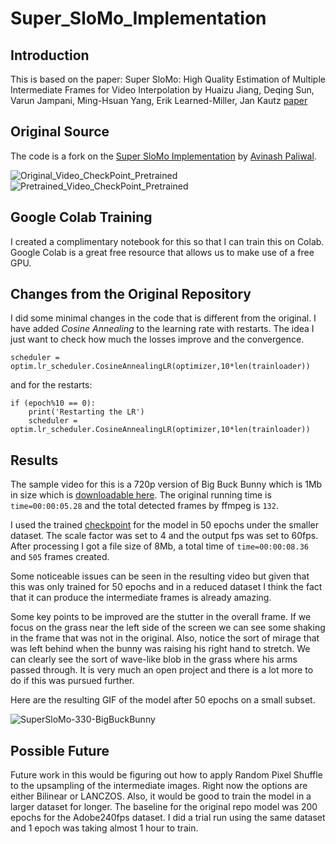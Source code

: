 # Super_SloMo_Implementation

## Introduction

This is based on the paper: Super SloMo: High Quality Estimation of Multiple Intermediate Frames for Video Interpolation by Huaizu Jiang, Deqing Sun, Varun Jampani, Ming-Hsuan Yang, Erik Learned-Miller, Jan Kautz [paper](https://arxiv.org/abs/1712.00080)

## Original Source

The code is a fork on the [Super SloMo Implementation](https://github.com/avinashpaliwal/Super-SloMo/blob/master/data/create_dataset.py) by [Avinash Paliwal](https://github.com/avinashpaliwal).

![Original_Video_CheckPoint_Pretrained](https://media.giphy.com/media/dxgxdqZfsT8nOJtWou/giphy.gif)
![Pretrained_Video_CheckPoint_Pretrained](https://media.giphy.com/media/YrqHjJmlwLrx3hkl4G/giphy.gif)

## Google Colab Training

I created a complimentary notebook for this so that I can train this on Colab. Google Colab is a great free resource that allows us to make use of a free GPU.

## Changes from the Original Repository

I did some minimal changes in the code that is different from the original. I have added *Cosine Annealing* to the learning rate with restarts. The idea I just want to check how much the losses improve and the convergence.

```text
scheduler = optim.lr_scheduler.CosineAnnealingLR(optimizer,10*len(trainloader))
```

and for the restarts:

```text
if (epoch%10 == 0):
    print('Restarting the LR')
    scheduler = optim.lr_scheduler.CosineAnnealingLR(optimizer,10*len(trainloader))
```

## Results

The sample video for this is a 720p version of Big Buck Bunny which is 1Mb in size which is [downloadable here](https://sample-videos.com/video123/mp4/720/big_buck_bunny_720p_1mb.mp4). The original running time is `time=00:00:05.28` and the total detected frames by ffmpeg is `132`.

I used the trained [checkpoint](https://drive.google.com/open?id=1ydwy8XNGkZALpY2dpeN3q2YQKorLs7LS) for the model in 50 epochs under the smaller dataset. The scale factor was set to 4 and the output fps was set to 60fps. After processing I got a file size of 8Mb, a total time of `time=00:00:08.36` and `505` frames created.

Some noticeable issues can be seen in the resulting video but given that this was only trained for 50 epochs and in a reduced dataset I think the fact that it can produce the intermediate frames is already amazing.

Some key points to be improved are the stutter in the overall frame. If we focus on the grass near the left side of the screen we can see some shaking in the frame that was not in the original. Also, notice the sort of mirage that was left behind when the bunny was raising his right hand to stretch. We can clearly see the sort of wave-like blob in the grass where his arms passed through. It is very much an open project and there is a lot more to do if this was pursued further.

Here are the resulting GIF of the model after 50 epochs on a small subset.

![SuperSloMo-330-BigBuckBunny](https://raw.githubusercontent.com/iocfinc/Super_SloMo_Implementation/master/GIF/SuperSloMo-BBB-330.gif)

## Possible Future

Future work in this would be figuring out how to apply Random Pixel Shuffle to the upsampling of the intermediate images. Right now the options are either Bilinear or LANCZOS. Also, it would be good to train the model in a larger dataset for longer. The baseline for the original repo model was 200 epochs for the Adobe240fps dataset. I did a trial run using the same dataset and 1 epoch was taking almost 1 hour to train.